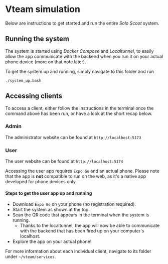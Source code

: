 # Vteam simulation

Below are instructions to get started and run the entire _Solo Scoot_ system.

## Running the system

The system is started using _Docker Compose_ and _Localtunnel_, to easily allow the app communicate with the backend when you run it on your actual phone device (more on that note later).

To get the system up and running, simply navigate to this folder and run

`./system_up.bash`

## Accessing clients

To access a client, either follow the instructions in the terminal once the command above has been run, or have a look at the short recap below.

### Admin
The administrator website can be found at `http://localhost:5173`

### User

The user website can be found at `http://localhost:5174`

Accessing the user app requires `Expo Go` and an actual phone. Please note that the app is **not** compatible to run on the web, as it's a native app developed for phone devices only.

#### Steps to get the user app up and running
- Download `Expo Go` on your phone (no registration required).
- Start the system as shown at the top.
- Scan the QR code that appears in the terminal when the system is running.
    - Thanks to the localtunnel, the app will now be able to communicate with the backend that has been fired up on your computer's localhost.
- Explore the app on your actual phone!

For more information about each individual client, navigate to its folder under `~/vteam/services`.
